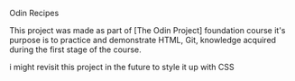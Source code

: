 Odin Recipes

This project was made as part of [The Odin Project] foundation course
it's purpose is to practice and demonstrate HTML, Git, knowledge acquired during the first stage of the course.

i might revisit this project in the future to style it up with CSS
